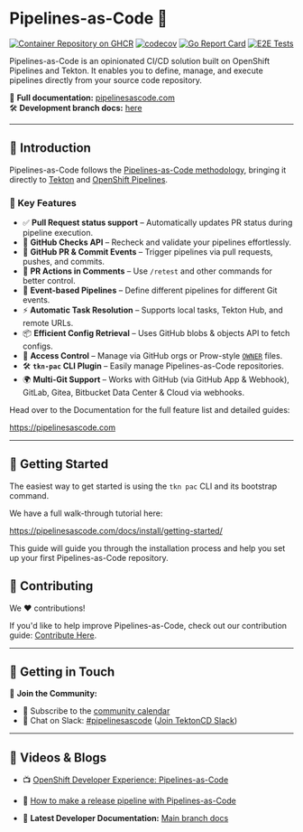 # Pipelines-as-Code 🚀

[![Container Repository on GHCR](https://img.shields.io/badge/GHCR-image-87DCC0.svg?logo=GitHub)](https://github.com/openshift-pipelines/pipelines-as-code/pkgs/container/pipelines-as-code)
[![codecov](https://codecov.io/gh/openshift-pipelines/pipelines-as-code/branch/main/graph/badge.svg)](https://codecov.io/gh/openshift-pipelines/pipelines-as-code)
[![Go Report Card](https://goreportcard.com/badge/google/ko)](https://goreportcard.com/report/openshift-pipelines/pipelines-as-code)
[![E2E Tests](https://github.com/openshift-pipelines/pipelines-as-code/actions/workflows/kind-e2e-tests.yaml/badge.svg)](https://github.com/openshift-pipelines/pipelines-as-code/actions/workflows/kind-e2e-tests.yaml)

Pipelines-as-Code is an opinionated CI/CD solution built on OpenShift Pipelines
and Tekton. It enables you to define, manage, and execute pipelines directly
from your source code repository.

📖 **Full documentation:** [pipelinesascode.com](https://pipelinesascode.com)  
🛠️ **Development branch docs:** [here](https://nightly.pipelines-as-code.pages.dev/)

---

## 🚀 Introduction

Pipelines-as-Code follows the [Pipelines-as-Code
methodology](https://teamhub.com/blog/understanding-pipeline-as-code-in-software-development/),
bringing it directly to [Tekton](https://tekton.dev/) and [OpenShift Pipelines](https://docs.openshift.com/pipelines/latest/about/about-pipelines.html).

### 🎯 Key Features

- ✅ **Pull Request status support** – Automatically updates PR status during pipeline execution.
- 🔄 **GitHub Checks API** – Recheck and validate your pipelines effortlessly.
- 🔗 **GitHub PR & Commit Events** – Trigger pipelines via pull requests, pushes, and commits.
- 💬 **PR Actions in Comments** – Use `/retest` and other commands for better control.
- 📂 **Event-based Pipelines** – Define different pipelines for different Git events.
- ⚡ **Automatic Task Resolution** – Supports local tasks, Tekton Hub, and remote URLs.
- 📦 **Efficient Config Retrieval** – Uses GitHub blobs & objects API to fetch configs.
- 🔐 **Access Control** – Manage via GitHub orgs or Prow-style [`OWNER`](https://www.kubernetes.dev/docs/guide/owners/) files.
- 🛠️ **`tkn-pac` CLI Plugin** – Easily manage Pipelines-as-Code repositories.
- 🌍 **Multi-Git Support** – Works with GitHub (via GitHub App & Webhook), GitLab, Gitea, Bitbucket Data Center & Cloud via webhooks.

Head over to the Documentation for the full feature list and detailed guides:

<https://pipelinesascode.com>

---

## 🏁 Getting Started

The easiest way to get started is using the `tkn pac` CLI and its bootstrap command.

We have a full walk-through tutorial here:

<https://pipelinesascode.com/docs/install/getting-started/>

This guide will guide you through the installation process and help you set up
your first Pipelines-as-Code repository.

## 🤝 Contributing

We ❤️ contributions!

If you'd like to help improve Pipelines-as-Code, check out our contribution guide: [Contribute Here](https://pipelinesascode.com/docs/dev/).

---

## 💬 Getting in Touch

🔔 **Join the Community:**

- 📅 Subscribe to the [community calendar](https://calendar.google.com/calendar/embed?src=53eb8e69e3a902ea3a31fe6795f69df165d9bb22a8ab11ed5c9cbd27ee654742%40group.calendar.google.com)
- 💬 Chat on Slack: [#pipelinesascode](https://tektoncd.slack.com/archives/C04URDDJ9MZ) ([Join TektonCD Slack](https://github.com/tektoncd/community/blob/main/contact.md#slack))

---

## 🎥 Videos & Blogs

- 📺 [OpenShift Developer Experience: Pipelines-as-Code](https://www.youtube.com/watch?v=PhqzGsJnFEI)  
- 📘 [How to make a release pipeline with Pipelines-as-Code](https://blog.chmouel.com/2021/07/01/how-to-make-a-release-pipeline-with-pipelines-as-code)

- 📝 **Latest Developer Documentation:** [Main branch docs](https://main.pipelines-as-code.pages.dev/)
